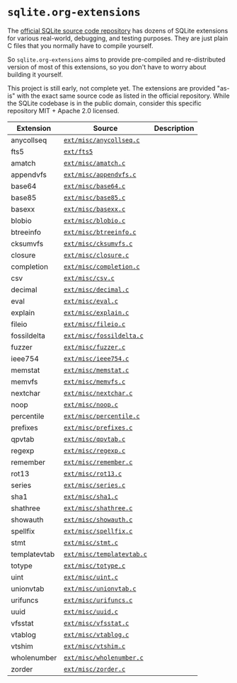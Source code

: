 # `sqlite.org-extensions`

The [official SQLite source code repository](https://sqlite.org/src/doc/trunk/README.md) has dozens of SQLite extensions for various real-world, debugging, and testing purposes. They are just plain C files that you normally have to compile yourself.

So `sqlite.org-extensions` aims to provide pre-compiled and re-distributed version of most of this extensions, so you don't have to worry about building it yourself.

This project is still early, not complete yet. The extensions are provided "as-is" with the exact same source code as listed in the official repository. While the SQLite codebase is in the public domain, consider this specific repository MIT + Apache 2.0 licensed.

| Extension    | Source                                                                                | Description |
| ------------ | ------------------------------------------------------------------------------------- | ----------- |
| anycollseq   | [`ext/misc/anycollseq.c`](https://sqlite.org/src/file?name=ext/misc/anycollseq.c)     |             |
| fts5         | [`ext/fts5`](https://sqlite.org/src/dir?ci=trunk&name=ext/fts5)                       |             |
| amatch       | [`ext/misc/amatch.c`](https://sqlite.org/src/file?name=ext/misc/amatch.c)             |             |
| appendvfs    | [`ext/misc/appendvfs.c`](https://sqlite.org/src/file?name=ext/misc/appendvfs.c)       |             |
| base64       | [`ext/misc/base64.c`](https://sqlite.org/src/file?name=ext/misc/base64.c)             |             |
| base85       | [`ext/misc/base85.c`](https://sqlite.org/src/file?name=ext/misc/base85.c)             |             |
| basexx       | [`ext/misc/basexx.c`](https://sqlite.org/src/file?name=ext/misc/basexx.c)             |             |
| blobio       | [`ext/misc/blobio.c`](https://sqlite.org/src/file?name=ext/misc/blobio.c)             |             |
| btreeinfo    | [`ext/misc/btreeinfo.c`](https://sqlite.org/src/file?name=ext/misc/btreeinfo.c)       |             |
| cksumvfs     | [`ext/misc/cksumvfs.c`](https://sqlite.org/src/file?name=ext/misc/cksumvfs.c)         |             |
| closure      | [`ext/misc/closure.c`](https://sqlite.org/src/file?name=ext/misc/closure.c)           |             |
| completion   | [`ext/misc/completion.c`](https://sqlite.org/src/file?name=ext/misc/completion.c)     |             |
| csv          | [`ext/misc/csv.c`](https://sqlite.org/src/file?name=ext/misc/csv.c)                   |             |
| decimal      | [`ext/misc/decimal.c`](https://sqlite.org/src/file?name=ext/misc/decimal.c)           |             |
| eval         | [`ext/misc/eval.c`](https://sqlite.org/src/file?name=ext/misc/eval.c)                 |             |
| explain      | [`ext/misc/explain.c`](https://sqlite.org/src/file?name=ext/misc/explain.c)           |             |
| fileio       | [`ext/misc/fileio.c`](https://sqlite.org/src/file?name=ext/misc/fileio.c)             |             |
| fossildelta  | [`ext/misc/fossildelta.c`](https://sqlite.org/src/file?name=ext/misc/fossildelta.c)   |             |
| fuzzer       | [`ext/misc/fuzzer.c`](https://sqlite.org/src/file?name=ext/misc/fuzzer.c)             |             |
| ieee754      | [`ext/misc/ieee754.c`](https://sqlite.org/src/file?name=ext/misc/ieee754.c)           |             |
| memstat      | [`ext/misc/memstat.c`](https://sqlite.org/src/file?name=ext/misc/memstat.c)           |             |
| memvfs       | [`ext/misc/memvfs.c`](https://sqlite.org/src/file?name=ext/misc/memvfs.c)             |             |
| nextchar     | [`ext/misc/nextchar.c`](https://sqlite.org/src/file?name=ext/misc/nextchar.c)         |             |
| noop         | [`ext/misc/noop.c`](https://sqlite.org/src/file?name=ext/misc/noop.c)                 |             |
| percentile   | [`ext/misc/percentile.c`](https://sqlite.org/src/file?name=ext/misc/percentile.c)     |             |
| prefixes     | [`ext/misc/prefixes.c`](https://sqlite.org/src/file?name=ext/misc/prefixes.c)         |             |
| qpvtab       | [`ext/misc/qpvtab.c`](https://sqlite.org/src/file?name=ext/misc/qpvtab.c)             |             |
| regexp       | [`ext/misc/regexp.c`](https://sqlite.org/src/file?name=ext/misc/regexp.c)             |             |
| remember     | [`ext/misc/remember.c`](https://sqlite.org/src/file?name=ext/misc/remember.c)         |             |
| rot13        | [`ext/misc/rot13.c`](https://sqlite.org/src/file?name=ext/misc/rot13.c)               |             |
| series       | [`ext/misc/series.c`](https://sqlite.org/src/file?name=ext/misc/series.c)             |             |
| sha1         | [`ext/misc/sha1.c`](https://sqlite.org/src/file?name=ext/misc/sha1.c)                 |             |
| shathree     | [`ext/misc/shathree.c`](https://sqlite.org/src/file?name=ext/misc/shathree.c)         |             |
| showauth     | [`ext/misc/showauth.c`](https://sqlite.org/src/file?name=ext/misc/showauth.c)         |             |
| spellfix     | [`ext/misc/spellfix.c`](https://sqlite.org/src/file?name=ext/misc/spellfix.c)         |             |
| stmt         | [`ext/misc/stmt.c`](https://sqlite.org/src/file?name=ext/misc/stmt.c)                 |             |
| templatevtab | [`ext/misc/templatevtab.c`](https://sqlite.org/src/file?name=ext/misc/templatevtab.c) |             |
| totype       | [`ext/misc/totype.c`](https://sqlite.org/src/file?name=ext/misc/totype.c)             |             |
| uint         | [`ext/misc/uint.c`](https://sqlite.org/src/file?name=ext/misc/uint.c)                 |             |
| unionvtab    | [`ext/misc/unionvtab.c`](https://sqlite.org/src/file?name=ext/misc/unionvtab.c)       |             |
| urifuncs     | [`ext/misc/urifuncs.c`](https://sqlite.org/src/file?name=ext/misc/urifuncs.c)         |             |
| uuid         | [`ext/misc/uuid.c`](https://sqlite.org/src/file?name=ext/misc/uuid.c)                 |             |
| vfsstat      | [`ext/misc/vfsstat.c`](https://sqlite.org/src/file?name=ext/misc/vfsstat.c)           |             |
| vtablog      | [`ext/misc/vtablog.c`](https://sqlite.org/src/file?name=ext/misc/vtablog.c)           |             |
| vtshim       | [`ext/misc/vtshim.c`](https://sqlite.org/src/file?name=ext/misc/vtshim.c)             |             |
| wholenumber  | [`ext/misc/wholenumber.c`](https://sqlite.org/src/file?name=ext/misc/wholenumber.c)   |             |
| zorder       | [`ext/misc/zorder.c`](https://sqlite.org/src/file?name=ext/misc/zorder.c)             |             |
